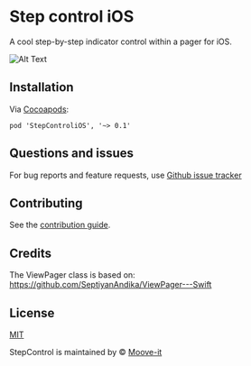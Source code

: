 # Step control iOS

A cool step-by-step indicator control within a pager for iOS.

![Alt Text](https://github.com/moove-it/step-control-ios/blob/master/step-control-ios-gif.gif)

Installation
--------

Via [Cocoapods](https://cocoapods.org/):

```
pod 'StepControliOS', '~> 0.1'
```

Questions and issues
--------

For bug reports and feature requests, use [Github issue tracker](https://github.com/moove-it/step-control-ios/issues)

Contributing
--------

See the [contribution guide](CONTRIBUTING.md).

Credits
--------

The ViewPager class is based on: https://github.com/SeptiyanAndika/ViewPager---Swift

License
--------

[MIT](https://github.com/moove-it/step-control-ios/blob/master/LICENSE)

StepControl is maintained by © [Moove-it](http://www.moove-it.com)

